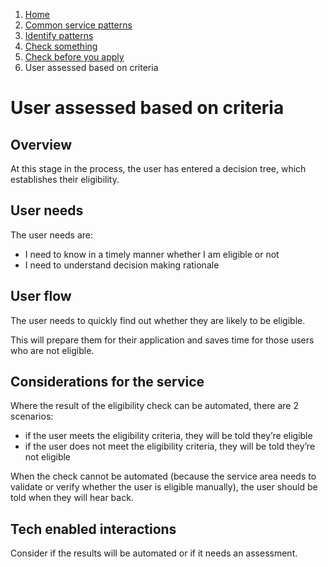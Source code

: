 1.  [Home](/docs/core/contents)
2.	[Common service patterns](/docs/core/common-service-patterns/overview)
3.  [Identify patterns](/docs/documentation/core/common-service-patterns/identify-patterns)
4.  [Check something](docs/documentation/core/common-service-patterns/service-patterns/check-something/overview)
5.  [Check before you apply](/docs/core/common-service-patterns/service-patterns/check-something/check-before-you-apply/overview)
6.  User assessed based on criteria

# User assessed based on criteria

## Overview

At this stage in the process, the user has entered a decision tree, which establishes their eligibility. 

## User needs

The user needs are:

* I need to know in a timely manner whether I am eligible or not
* I need to understand decision making rationale

## User flow

The user needs to quickly find out whether they are likely to be eligible. 

This will prepare them for their application and saves time for those users who are not eligible. 

## Considerations for the service

Where the result of the eligibility check can be automated, there are 2 scenarios: 

* if the user meets the eligibility criteria, they will be told they’re eligible
* if the user does not meet the eligibility criteria, they will be told they’re not eligible

When the check cannot be automated (because the service area needs to validate or verify whether the user is eligible manually), the user should be told when they will hear back. 

## Tech enabled interactions

Consider if the results will be automated or if it needs an assessment.
